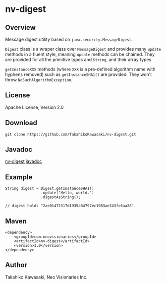 nv-digest
=========

Overview
--------

Message digest utility based on `java.security.MessageDigest`.

`Digest` class is a wraper class over `MessageDigest` and provides
many `update` methods in a fluent style, meaning `update` methods
can be chained. They are provided for all the primitive types and
`String`, and their array types.

`getInstanceXXX` methods (where `XXX` is a pre-defined algorithm
name with hyphens removed) such as `getInstanceSHA1()` are
provided. They won't throw `NoSuchAlgorithmException`.


License
-------

Apache License, Version 2.0


Download
--------

    git clone https://github.com/TakahikoKawasaki/nv-digest.git


Javadoc
-------

[nv-digest javadoc](http://TakahikoKawasaki.github.com/nv-digest/)



Example
-------

    String digest = Digest.getInstanceSHA1()
                    .update("Hello, world.")
                    .digestAsString();

    // digest holds "2ae01472317d1935a84797ec1983ae243fc6aa28".


Maven
-----

    <dependency>
        <groupId>com.neovisionaries</groupId>
        <artifactId>nv-digest</artifactId>
        <version>1.0</version>
    </dependency>


Author
------

Takahiko Kawasaki, Neo Visionaries Inc.
